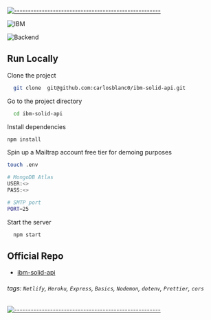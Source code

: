 [![-----------------------------------------------------](https://raw.githubusercontent.com/andreasbm/readme/master/assets/lines/colored.png)](#-)

![IBM](https://avatars.githubusercontent.com/u/1459110?s=200&v=4)

![Backend](https://img.shields.io/badge/Node.js-339933?style=for-the-badge&logo=nodedotjs&logoColor=white)

## Run Locally

Clone the project

```bash
  git clone  git@github.com:carlosblanc0/ibm-solid-api.git
```

Go to the project directory

```bash
  cd ibm-solid-api
```

Install dependencies

```bash
npm install
```

Spin up a Mailtrap account free tier for demoing purposes

```bash
touch .env
```

```bash
# MongoDB Atlas
USER:<>
PASS:<>

# SMTP port
PORT=25
```

Start the server

```bash
  npm start
```

## Official Repo

- [ibm-solid-api](https://github.com/carlosblanc0/ibm-solid-api)

###### tags: `Netlify`, `Heroku`, `Express`, `Basics`, `Nodemon`, `dotenv`, `Prettier`, `cors`

[![-----------------------------------------------------](https://raw.githubusercontent.com/andreasbm/readme/master/assets/lines/colored.png)](#-)
